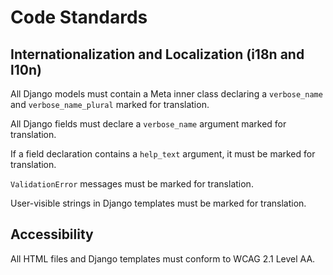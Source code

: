 # Code Standards

## Internationalization and Localization (i18n and l10n)

All Django models must contain a Meta inner class declaring a `verbose_name` and `verbose_name_plural` marked for translation.

All Django fields must declare a `verbose_name` argument marked for translation.

If a field declaration contains a `help_text` argument, it must be marked for translation.

`ValidationError` messages must be marked for translation.

User-visible strings in Django templates must be marked for translation.

## Accessibility

All HTML files and Django templates must conform to WCAG 2.1 Level AA.
